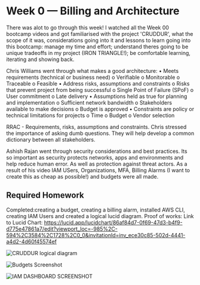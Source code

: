 # Week 0 — Billing and Architecture

There was alot to go through this week! I watched all the Week 00 bootcamp videos and got familiarised with the project 'CRUDDUR', what the scope of it was, considerations going into it and lessons to learn going into this bootcamp: manage my time and effort; understand theres going to be unique tradeoffs in my project (IRON TRIANGLE!); be comfortable learning, iterating and showing back.

Chris Williams went through what makes a good architecture:
•	Meets requirements (technical or business need)
    o	Verifiable
    o	Monitorable
    o	Traceable
    o	Feasible
•	Address risks, assumptions and constraints
    o	Risks that prevent project from being successful
    o Single Point of Failure (SPoF)
    o User commitment
    o Late delivery
•	Assumptions held as true for planning and implementation
    o Sufficient network bandwidth
    o	Stakeholders available to make decisions
    o Budget is approved
•	Constraints are policy or technical limitations for projects
    o Time
    o Budget
    o Vendor selection

RRAC - Requirements, risks, assumptions and constraints.
Chris stressed the importance of asking dumb questions. They will help develop a common dictionary between all stakeholders.

Ashish Rajan went through security considerations and best practices. Its so important as security protects networks, apps and environments and help reduce human error. As well as protection against threat actors. As a result of his video IAM USers, Organizations, MFA, Billing Alarms (I want to create this as cheap as possible!) and budgets were all made.

## Required Homework

Completed:creating a budget, creating a billing alarm,  installed AWS CLI, creating IAM Users and created a logical lucid diagram. 
Proof of works:
Link to Lucid Chart: https://lucid.app/lucidchart/86af84d7-0f69-47d3-b4f9-d775e47861a7/edit?viewport_loc=-985%2C-594%2C3584%2C1728%2C0_0&invitationId=inv_ece30c85-502d-4441-a4d2-4d60f45574ef

![CRUDDUR logical diagram](https://user-images.githubusercontent.com/122380818/220775904-ed3f00e4-1a57-4f02-91a0-83e6f09f64fb.png)

![Budgets Screenshot](https://user-images.githubusercontent.com/122380818/220776145-7e044dbb-eede-4b17-8201-b4879b02388f.png)

![IAM DASHBOARD SCREENSHOT](https://user-images.githubusercontent.com/122380818/220776162-817173dc-b95b-44bf-902d-fcff7e299df5.png)
